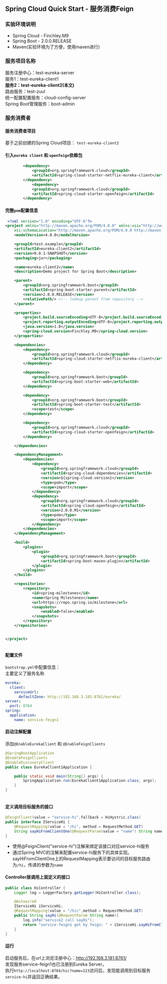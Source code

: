 ## Spring Cloud Quick Start - 服务消费Feign

### 实验环境说明  

* Spring Cloud - Finchley.M9
* Spring Boot - 2.0.0.RELEASE     
* Maven(实验环境为了方便，使用maven进行) 

### 服务项目名称
服务注册中心：test-eureka-server  
服务1：test-eureka-client1   
__服务2：test-eureka-client2(本文)__   
路由服务：test-zuul    
统一配置配置服务：cloud-config-server  
Spring Boot管理服务：boot-admin

### 服务消费者    

#### 服务消费者项目
基于之前创建的Spring Cloud项目：
`test-eureka-client2`       

#### 引入`eureka client` 和 `openfeign`依赖包    
``` xml    
		<dependency>
			<groupId>org.springframework.cloud</groupId>
			<artifactId>spring-cloud-starter-netflix-eureka-client</artifactId>
		</dependency>  
			<dependency>
			<groupId>org.springframework.cloud</groupId>
			<artifactId>spring-cloud-starter-openfeign</artifactId>
		</dependency>
```  

#### 完整`pom`配置信息  
``` xml  
 <?xml version="1.0" encoding="UTF-8"?>
<project xmlns="http://maven.apache.org/POM/4.0.0" xmlns:xsi="http://www.w3.org/2001/XMLSchema-instance"
	xsi:schemaLocation="http://maven.apache.org/POM/4.0.0 http://maven.apache.org/xsd/maven-4.0.0.xsd">
	<modelVersion>4.0.0</modelVersion>

	<groupId>test.example</groupId>
	<artifactId>eureka-client2</artifactId>
	<version>0.0.1-SNAPSHOT</version>
	<packaging>jar</packaging>

	<name>eureka-client2</name>
	<description>Demo project for Spring Boot</description>

	<parent>
		<groupId>org.springframework.boot</groupId>
		<artifactId>spring-boot-starter-parent</artifactId>
		<version>2.0.0.RELEASE</version>
		<relativePath/> <!-- lookup parent from repository -->
	</parent>

	<properties>
		<project.build.sourceEncoding>UTF-8</project.build.sourceEncoding>
		<project.reporting.outputEncoding>UTF-8</project.reporting.outputEncoding>
		<java.version>1.8</java.version>
		<spring-cloud.version>Finchley.M9</spring-cloud.version>
	</properties>

	<dependencies>
		<dependency>
			<groupId>org.springframework.cloud</groupId>
			<artifactId>spring-cloud-starter-netflix-eureka-client</artifactId>
		</dependency>

		<dependency>
			<groupId>org.springframework.boot</groupId>
			<artifactId>spring-boot-starter-web</artifactId>
		</dependency>

		<dependency>
			<groupId>org.springframework.boot</groupId>
			<artifactId>spring-boot-starter-test</artifactId>
			<scope>test</scope>
		</dependency>

		<dependency>
			<groupId>org.springframework.cloud</groupId>
			<artifactId>spring-cloud-starter-openfeign</artifactId>
		</dependency>

	</dependencies>

	<dependencyManagement>
		<dependencies>
			<dependency>
				<groupId>org.springframework.cloud</groupId>
				<artifactId>spring-cloud-dependencies</artifactId>
				<version>${spring-cloud.version}</version>
				<type>pom</type>
				<scope>import</scope>
			</dependency>
			<dependency>
				<groupId>org.springframework.cloud</groupId>
				<artifactId>spring-cloud-openfeign</artifactId>
				<version>2.0.0.M1</version>
				<type>pom</type>
				<scope>import</scope>
			</dependency>
		</dependencies>
	</dependencyManagement>

	<build>
		<plugins>
			<plugin>
				<groupId>org.springframework.boot</groupId>
				<artifactId>spring-boot-maven-plugin</artifactId>
			</plugin>
		</plugins>
	</build>

	<repositories>
		<repository>
			<id>spring-milestones</id>
			<name>Spring Milestones</name>
			<url>https://repo.spring.io/milestone</url>
			<snapshots>
				<enabled>false</enabled>
			</snapshots>
		</repository>
	</repositories>


</project>



```  

#### 配置文件  
`bootstrap.yml`中配置信息：    
主要定义了服务名称
``` yml
eureka:
  client:
    serviceUrl:
      defaultZone: http://192.168.3.181:8761/eureka/
server:
  port: 8764
spring:
  application:
    name: service-feign1
```  

#### 启动注解配置    
添加`@EnableEurekaClient`  和 `@EnableFeignClients`

``` java  
@SpringBootApplication
@EnableFeignClients
@EnableDiscoveryClient
public class EurekaClient1Application {

	public static void main(String[] args) {
		SpringApplication.run(EurekaClient1Application.class, args);
	}
}
  
```       

#### 定义调用目标服务的接口    
``` java  
@FeignClient(value = "service-hi",fallback = HiHystric.class)
public interface IServiceHi {
    @RequestMapping(value = "/hi", method = RequestMethod.GET)
    String sayHiFromClientOne(@RequestParam(value = "name") String name);
}  
```      

* 使用@FeignClient("service-hi")注解来绑定该接口对应service-hi服务
* 通过Spring MVC的注解来配置service-hi服务下的具体实现。sayHiFromClientOne上的RequestMapping表示要访问的目标服务路由为`/hi`，传递的参数为`name`
  
#### Controller层调用上面定义的接口 
``` java  
public class HiController {
    Logger log = LoggerFactory.getLogger(HiController.class);

    @Autowired
    IServiceHi iServiceHi;
    @RequestMapping(value = "/hic",method = RequestMethod.GET)
    public String sayHi(@RequestParam String name){
        log.info("service2 call sayHi");
        return "service-feign1 get by feign: " + iServiceHi.sayHiFromClientOne(name);
    }
}  
```  

#### 运行  
启动服务后，在url上浏览注册中心：http://192.168.3.181:8761/      
发现服务service-feign1也已注册到Eureka Server。  
执行`http://localhost:8764/hic?name=123`访问后，发现能调用到目标服务`service-hi`并返回正确结果。 




 

